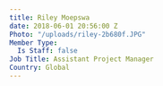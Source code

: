 ```yaml
---
title: Riley Moepswa
date: 2018-06-01 20:56:00 Z
Photo: "/uploads/riley-2b680f.JPG"
Member Type:
  Is Staff: false
Job Title: Assistant Project Manager
Country: Global
---
```


